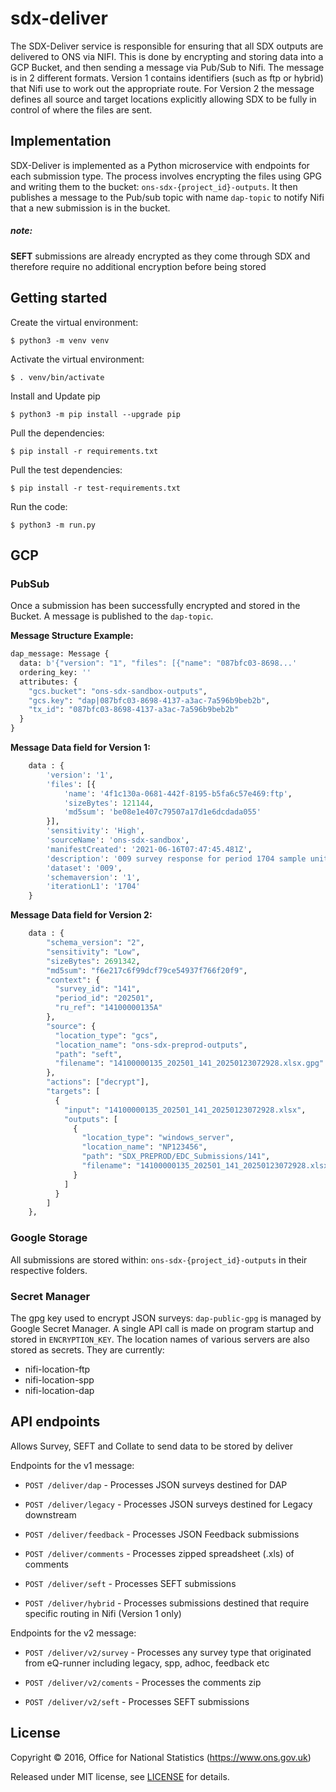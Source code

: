 # sdx-deliver

The SDX-Deliver service is responsible for ensuring that all SDX outputs are delivered to ONS via NIFI. This is done by
encrypting and storing data into a GCP Bucket, and then sending a message via Pub/Sub to Nifi. 
The message is in 2 different formats. Version 1 contains identifiers (such as ftp or hybrid) that Nifi
use to work out the appropriate route. For Version 2 the message defines all source and target locations explicitly
allowing SDX to be fully in control of where the files are sent.


## Implementation

SDX-Deliver is implemented as a Python microservice with endpoints for each submission type.
The process involves encrypting the files using GPG and writing them to the bucket: `ons-sdx-{project_id}-outputs`.
It then publishes a message to the Pub/sub topic with name `dap-topic` to notify Nifi that a new submission is in the bucket.
##### note:
**SEFT** submissions are already encrypted as they come through SDX and therefore require no additional encryption 
before being stored

## Getting started

Create the virtual environment:
```shell
$ python3 -m venv venv
```

Activate the virtual environment:
```shell
$ . venv/bin/activate
```

Install and Update pip
```shell
$ python3 -m pip install --upgrade pip
```

Pull the dependencies:
```shell
$ pip install -r requirements.txt
```

Pull the test dependencies:
```shell
$ pip install -r test-requirements.txt
```

Run the code:
```shell
$ python3 -m run.py
```

## GCP

### PubSub

Once a submission has been successfully encrypted and stored in the Bucket. A message is published to the `dap-topic`.

**Message Structure Example:**
```python
dap_message: Message {
  data: b'{"version": "1", "files": [{"name": "087bfc03-8698...'
  ordering_key: ''
  attributes: {
    "gcs.bucket": "ons-sdx-sandbox-outputs",
    "gcs.key": "dap|087bfc03-8698-4137-a3ac-7a596b9beb2b",
    "tx_id": "087bfc03-8698-4137-a3ac-7a596b9beb2b"
  }
}
```
**Message Data field for Version 1:**
```python
    data : {
        'version': '1',
        'files': [{
            'name': '4f1c130a-0681-442f-8195-b5fa6c57e469:ftp',
            'sizeBytes': 121144,
            'md5sum': 'be08e1e407c79507a17d1e6dcdada055'
        }],
        'sensitivity': 'High',
        'sourceName': 'ons-sdx-sandbox',
        'manifestCreated': '2021-06-16T07:47:45.481Z',
        'description': '009 survey response for period 1704 sample unit 49900108249D',
        'dataset': '009',
        'schemaversion': '1',
        'iterationL1': '1704'
    }
```

**Message Data field for Version 2:**
```python
    data : {
        "schema_version": "2",
        "sensitivity": "Low",
        "sizeBytes": 2691342,
        "md5sum": "f6e217c6f99dcf79ce54937f766f20f9",
        "context": {
          "survey_id": "141",
          "period_id": "202501",
          "ru_ref": "14100000135A"
        },
        "source": {
          "location_type": "gcs",
          "location_name": "ons-sdx-preprod-outputs",
          "path": "seft",
          "filename": "14100000135_202501_141_20250123072928.xlsx.gpg"
        },
        "actions": ["decrypt"],
        "targets": [
          {
            "input": "14100000135_202501_141_20250123072928.xlsx",
            "outputs": [
              {
                "location_type": "windows_server",
                "location_name": "NP123456",
                "path": "SDX_PREPROD/EDC_Submissions/141",
                "filename": "14100000135_202501_141_20250123072928.xlsx"
              }
            ]
          }
        ]
    },
```

### Google Storage

All submissions are stored within: `ons-sdx-{project_id}-outputs` in their respective folders.

### Secret Manager
The gpg key used to encrypt JSON surveys: `dap-public-gpg` is managed by Google Secret Manager. A single API call is 
made on program startup and stored in `ENCRYPTION_KEY`.
The location names of various servers are also stored as secrets.
They are currently:
* nifi-location-ftp
* nifi-location-spp
* nifi-location-dap


## API endpoints

Allows Survey, SEFT and Collate to send data to be stored by deliver

Endpoints for the v1 message:

* `POST /deliver/dap` - Processes JSON surveys destined for DAP

* `POST /deliver/legacy` - Processes JSON surveys destined for Legacy downstream

* `POST /deliver/feedback` - Processes JSON Feedback submissions

* `POST /deliver/comments` - Processes zipped spreadsheet (.xls) of comments

* `POST /deliver/seft` - Processes SEFT submissions

* `POST /deliver/hybrid` - Processes submissions destined that require specific routing in Nifi (Version 1 only)

Endpoints for the v2 message:

* `POST /deliver/v2/survey` - Processes any survey type that originated from eQ-runner including legacy, spp, adhoc, feedback etc

* `POST /deliver/v2/coments` - Processes the comments zip

* `POST /deliver/v2/seft` - Processes SEFT submissions



## License

Copyright © 2016, Office for National Statistics (https://www.ons.gov.uk)

Released under MIT license, see [LICENSE](LICENSE) for details.
